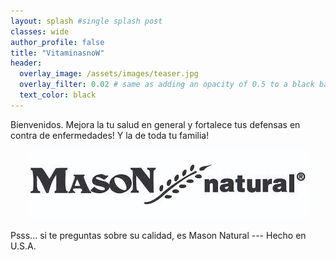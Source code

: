 ```yaml
---
layout: splash #single splash post
classes: wide
author_profile: false
title: "VitaminasnoW"
header:
  overlay_image: /assets/images/teaser.jpg
  overlay_filter: 0.02 # same as adding an opacity of 0.5 to a black background
  text_color: black
---
```


Bienvenidos.
Mejora la tu salud en general y fortalece tus defensas en contra de enfermedades! Y la de toda tu familia!

<p align="center">
  <img src="https://github.com/vitaminasnow/vitaminasnow.github.io/blob/main/assets/images/masonlog.jpeg?raw=true" alt="Sublime's custom image"/>
</p>

Psss... si te preguntas sobre su calidad, es Mason Natural --- Hecho en U.S.A. 



